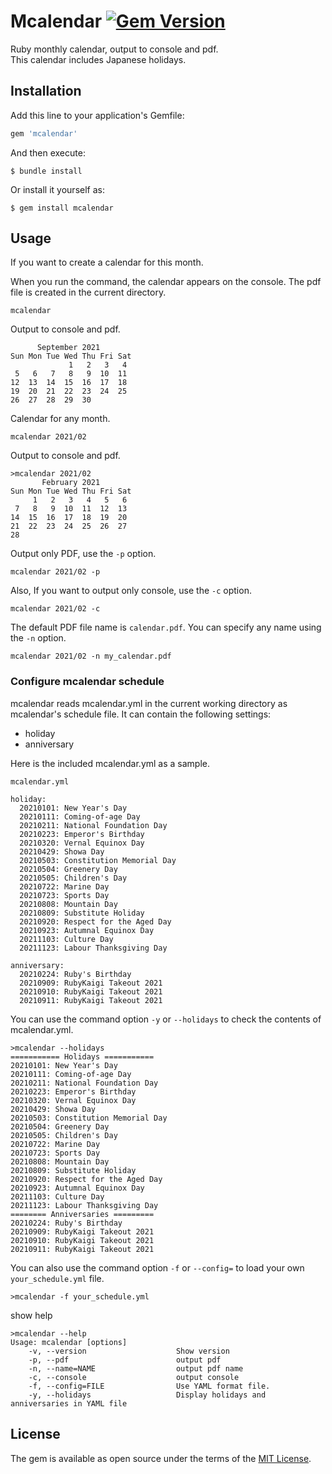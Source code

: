 
# Mcalendar [![Gem Version](https://badge.fury.io/rb/mcalendar.svg)](https://badge.fury.io/rb/mcalendar)

Ruby monthly calendar, output to console and pdf.  
This calendar includes Japanese holidays.

## Installation

Add this line to your application's Gemfile:

```ruby
gem 'mcalendar'
```

And then execute:

    $ bundle install

Or install it yourself as:

    $ gem install mcalendar


## Usage

If you want to create a calendar for this month.

When you run the command, the calendar appears on the console. The pdf file is created in the current directory.
```
mcalendar
```
Output to console and pdf.
```
      September 2021
Sun Mon Tue Wed Thu Fri Sat
             1   2   3   4
 5   6   7   8   9  10  11
12  13  14  15  16  17  18
19  20  21  22  23  24  25
26  27  28  29  30
```


Calendar for any month.
```
mcalendar 2021/02
```
Output to console and pdf.
```
>mcalendar 2021/02
       February 2021
Sun Mon Tue Wed Thu Fri Sat
     1   2   3   4   5   6
 7   8   9  10  11  12  13
14  15  16  17  18  19  20
21  22  23  24  25  26  27
28
```

Output only PDF, use the `-p` option.
```
mcalendar 2021/02 -p
```

Also, If you want to output only console, use the `-c` option.
```
mcalendar 2021/02 -c
```

The default PDF file name is `calendar.pdf`. You can specify any name using the `-n` option.
```
mcalendar 2021/02 -n my_calendar.pdf
```

### Configure mcalendar schedule

mcalendar reads mcalendar.yml in the current working directory as mcalendar's schedule file. It can contain the following settings:
* holiday
* anniversary

Here is the included mcalendar.yml as a sample.

`mcalendar.yml`
```
holiday:
  20210101: New Year's Day
  20210111: Coming-of-age Day
  20210211: National Foundation Day
  20210223: Emperor's Birthday
  20210320: Vernal Equinox Day
  20210429: Showa Day
  20210503: Constitution Memorial Day
  20210504: Greenery Day
  20210505: Children's Day
  20210722: Marine Day
  20210723: Sports Day
  20210808: Mountain Day
  20210809: Substitute Holiday
  20210920: Respect for the Aged Day
  20210923: Autumnal Equinox Day
  20211103: Culture Day
  20211123: Labour Thanksgiving Day

anniversary:
  20210224: Ruby's Birthday
  20210909: RubyKaigi Takeout 2021
  20210910: RubyKaigi Takeout 2021
  20210911: RubyKaigi Takeout 2021
```

You can use the command option `-y` or `--holidays` to check the contents of mcalendar.yml.

```
>mcalendar --holidays
=========== Holidays ===========
20210101: New Year's Day
20210111: Coming-of-age Day
20210211: National Foundation Day
20210223: Emperor's Birthday
20210320: Vernal Equinox Day
20210429: Showa Day
20210503: Constitution Memorial Day
20210504: Greenery Day
20210505: Children's Day
20210722: Marine Day
20210723: Sports Day
20210808: Mountain Day
20210809: Substitute Holiday
20210920: Respect for the Aged Day
20210923: Autumnal Equinox Day
20211103: Culture Day
20211123: Labour Thanksgiving Day
======== Anniversaries =========
20210224: Ruby's Birthday
20210909: RubyKaigi Takeout 2021
20210910: RubyKaigi Takeout 2021
20210911: RubyKaigi Takeout 2021
```

You can also use the command option `-f` or `--config=` to load your own `your_schedule.yml` file.
```
>mcalendar -f your_schedule.yml
```


show help
```
>mcalendar --help
Usage: mcalendar [options]
    -v, --version                    Show version
    -p, --pdf                        output pdf
    -n, --name=NAME                  output pdf name
    -c, --console                    output console
    -f, --config=FILE                Use YAML format file.
    -y, --holidays                   Display holidays and anniversaries in YAML file
```

## License

The gem is available as open source under the terms of the [MIT License](https://opensource.org/licenses/MIT).
